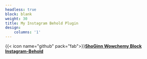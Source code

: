 ```yaml
---
headless: true
block: blank
weight: 30
title: My Instagram Behold Plugin
design:
    columns: '1'
---
```


{{< icon name="github" pack="fab">}}[**ShoGinn Wowchemy Block Instagram-Behold**](https://github.com/ShoGinn/wowchemy-blocks/tree/main/blocks/instagram-behold)
